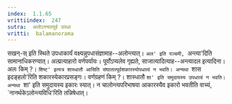 ```yaml
---
index:  1.1.65
vrittiindex:  247
sutra:  अलोऽन्त्यात्पूर्व उपधा
vritti:  balamanorama 
---
```


सखन्-स् इति स्थिते उपधाकार्यं वक्ष्यन्नुपधासंज्ञामाह--अलोन्त्यात्। `अल' इति पञ्चमी, `अन्त्या'दिति सामानाधिकरण्यात्। अल्प्रत्याहारो वर्णपर्यायः। पूर्वोऽप्यलेव गृह्यते, साजात्यादित्याह--अन्त्यादल इत्यादिना। अलः किम् ?। `शिष्ट' इत्यत्र शास्धातौ आसिति संघातात्पूर्वशकारस्योपधात्वं न भवति। अन्यथा `शास इदङ्हलो'रिति शकारस्येकारप्रसङ्गः। वर्णग्रहणं किम् ?। शास्धातौ `शा' इति समुदायस्य उपधात्वं न भवति। अन्यथा `शा' इति समुदायस्य इकारः स्यात्। न चालोन्त्यपरिभाषया आकारस्यैव इकारो भवतीति वाच्यं, `नानर्थकेऽलोन्त्यविधि'रिति तन्निषेधात्। 

